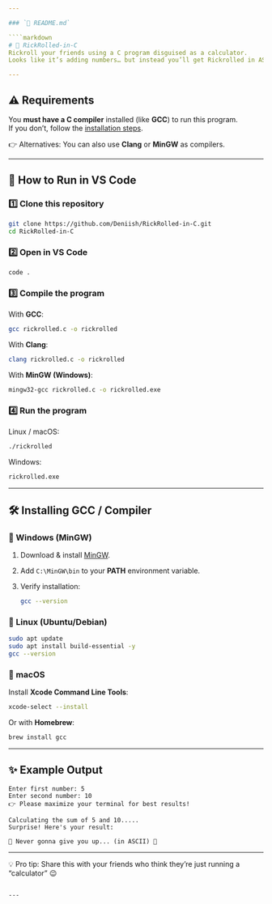 ```yaml
---

### `🔹 README.md`

````markdown
# 🎵 RickRolled-in-C
Rickroll your friends using a C program disguised as a calculator.  
Looks like it’s adding numbers… but instead you’ll get Rickrolled in ASCII art. 😅

---
```


## ⚠️ Requirements

You **must have a C compiler** installed (like **GCC**) to run this program.  
If you don’t, follow the [installation steps](#-installing-gcc--compiler).  

👉 Alternatives: You can also use **Clang** or **MinGW** as compilers.  

---

## 🚀 How to Run in VS Code

### 1️⃣ Clone this repository
```bash
git clone https://github.com/Deniish/RickRolled-in-C.git
cd RickRolled-in-C
````

### 2️⃣ Open in VS Code

```bash
code .
```

### 3️⃣ Compile the program

With **GCC**:

```bash
gcc rickrolled.c -o rickrolled
```

With **Clang**:

```bash
clang rickrolled.c -o rickrolled
```

With **MinGW (Windows)**:

```bash
mingw32-gcc rickrolled.c -o rickrolled.exe
```

### 4️⃣ Run the program

Linux / macOS:

```bash
./rickrolled
```

Windows:

```bash
rickrolled.exe
```

---

## 🛠 Installing GCC / Compiler

### 🔹 Windows (MinGW)

1. Download & install [MinGW](https://sourceforge.net/projects/mingw/).
2. Add `C:\MinGW\bin` to your **PATH** environment variable.
3. Verify installation:

   ```bash
   gcc --version
   ```

### 🔹 Linux (Ubuntu/Debian)

```bash
sudo apt update
sudo apt install build-essential -y
gcc --version
```

### 🔹 macOS

Install **Xcode Command Line Tools**:

```bash
xcode-select --install
```

Or with **Homebrew**:

```bash
brew install gcc
```

---

## ✨ Example Output

```
Enter first number: 5
Enter second number: 10
👉 Please maximize your terminal for best results!

Calculating the sum of 5 and 10.....
Surprise! Here's your result:

🎵 Never gonna give you up... (in ASCII) 🎵
```

---

💡 Pro tip: Share this with your friends who think they’re just running a “calculator” 😉

```

---

